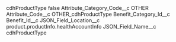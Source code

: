 <?xml version="1.0" encoding="UTF-8"?>
<CustomMetadata xmlns="http://soap.sforce.com/2006/04/metadata" xmlns:xsi="http://www.w3.org/2001/XMLSchema-instance" xmlns:xsd="http://www.w3.org/2001/XMLSchema">
    <label>cdhProductType</label>
    <protected>false</protected>
    <values>
        <field>Attribute_Category_Code__c</field>
        <value xsi:type="xsd:string">OTHER</value>
    </values>
    <values>
        <field>Attribute_Code__c</field>
        <value xsi:type="xsd:string">OTHER_cdhProductType</value>
    </values>
    <values>
        <field>Benefit_Category_Id__c</field>
        <value xsi:nil="true"/>
    </values>
    <values>
        <field>Benefit_Id__c</field>
        <value xsi:nil="true"/>
    </values>
    <values>
        <field>JSON_Field_Location__c</field>
        <value xsi:type="xsd:string">product.productInfo.healthAccountInfo</value>
    </values>
    <values>
        <field>JSON_Field_Name__c</field>
        <value xsi:type="xsd:string">cdhProductType</value>
    </values>
</CustomMetadata>

